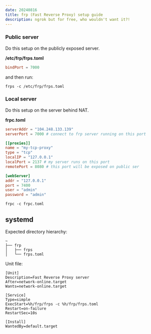 ```yaml
---
date: 20240816
title: frp (Fast Reverse Proxy) setup guide
description: ngrok but for free, who wouldn't want it?!
---
```


### Public server

Do this setup on the publicly exposed server.

**/etc/frp/frps.toml**

```toml
bindPort = 7000
```

and then run:

```console
frps -c /etc/frp/frps.toml
```

### Local server

Do this setup on the server behind NAT.

**frpc.toml**

```toml
serverAddr = "104.248.133.139"
serverPort = 7000 # connect to frp server running on this port

[[proxies]]
name = "my-tcp-proxy"
type = "tcp"
localIP = "127.0.0.1"
localPort = 2137 # my server runs on this port
remotePort = 8080 # this port will be exposed on public ser

[webServer]
addr = "127.0.0.1"
port = 7400
user = "admin"
password = "admin"
```

```
frpc -c frpc.toml
```

## systemd

Expected directory hierarchy:

```
~
├── frp
│   ├── frps
│   └── frps.toml
```


Unit file:

```
[Unit]
Description=Fast Reverse Proxy server
After=network-online.target
Wants=network-online.target

[Service]
Type=simple
ExecStart=%h/frp/frps -c %h/frp/frps.toml
Restart=on-failure
RestartSec=10s

[Install]
WantedBy=default.target
```

